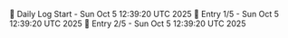 📅 Daily Log Start - Sun Oct  5 12:39:20 UTC 2025
📌 Entry 1/5 - Sun Oct  5 12:39:20 UTC 2025
📌 Entry 2/5 - Sun Oct  5 12:39:20 UTC 2025
